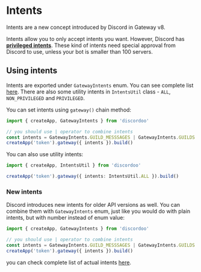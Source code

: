 # Intents
Intents are a new concept introduced by Discord in Gateway v8.

Intents allow you to only accept intents you want. However, Discord has [**privileged intents**](https://discord.com/developers/docs/topics/gateway#privileged-intents). These kind of intents
need special approval from Discord to use, unless your bot is smaller than 100 servers.

## Using intents
Intents are exported under `GatewayIntents` enum. You can see complete list [here](https://ddoo.dev/api/constants/enums/GatewayIntents/). 
There are also some utility intents in `IntentsUtil` class - `ALL`, `NON_PRIVILEGED` and `PRIVILEGED`.

You can set intents using `gateway()` chain method:
```ts
import { createApp, GatewayIntents } from 'discordoo'

// you should use | operator to combine intents
const intents = GatewayIntents.GUILD_MESSSAGES | GatewayIntents.GUILDS
createApp('token').gateway({ intents }).build()
```

You can also use utility intents:
```ts
import { createApp, IntentsUtil } from 'discordoo'

createApp('token').gateway({ intents: IntentsUtil.ALL }).build()
```

### New intents
Discord introduces new intents for older API versions as well. You can combine them with `GatewayIntents` enum, just like you would do with plain intents, but with number instead of enum value:
```ts
import { createApp, GatewayIntents } from 'discordoo'

// you should use | operator to combine intents
const intents = GatewayIntents.GUILD_MESSSAGES | GatewayIntents.GUILDS | 1 << 12
createApp('token').gateway({ intents }).build()
```
you can check complete list of actual intents [here](https://discord.com/developers/docs/topics/gateway#list-of-intents).
